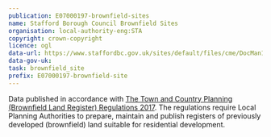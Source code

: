 ```yaml
---
publication: E07000197-brownfield-sites
name: Stafford Borough Council Brownfield Sites
organisation: local-authority-eng:STA
copyright: crown-copyright
licence: ogl
data-url: https://www.staffordbc.gov.uk/sites/default/files/cme/DocMan1/Planning%20Policy/Brownfield%20Land%20Register/Brownfield-Land-Register.csv
data-gov-uk: 
task: brownfield_site
prefix: E07000197-brownfield-site
---
```


Data published in accordance with [The Town and Country Planning (Brownfield Land Register) Regulations 2017](http://www.legislation.gov.uk/uksi/2017/403/contents/made).
The regulations require Local Planning Authorities to prepare, maintain and publish registers of previously developed (brownfield) land suitable for residential development.

